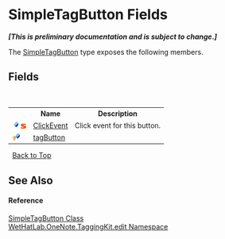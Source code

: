 # SimpleTagButton Fields
 _**\[This is preliminary documentation and is subject to change.\]**_

The <a href="0a5ed8da-a650-1680-d01c-ea6c79c19d5f.md">SimpleTagButton</a> type exposes the following members.


## Fields
&nbsp;<table><tr><th></th><th>Name</th><th>Description</th></tr><tr><td>![Public field](media/pubfield.gif "Public field")![Static member](media/static.gif "Static member")</td><td><a href="0a2bfdab-e816-69b4-632c-42d1890230a8.md">ClickEvent</a></td><td>
Click event for this button.</td></tr><tr><td>![Protected field](media/protfield.gif "Protected field")</td><td><a href="983beb90-0368-e05d-dcf3-c7f4a3fd260c.md">tagButton</a></td><td /></tr></table>&nbsp;
<a href="#simpletagbutton-fields">Back to Top</a>

## See Also


#### Reference
<a href="0a5ed8da-a650-1680-d01c-ea6c79c19d5f.md">SimpleTagButton Class</a><br /><a href="60ca3730-00cd-fce3-4009-523f3952fd9e.md">WetHatLab.OneNote.TaggingKit.edit Namespace</a><br />